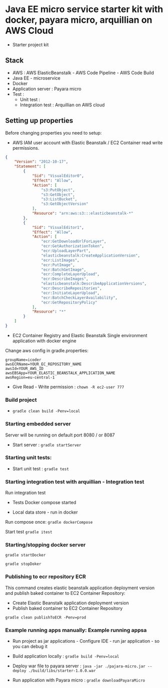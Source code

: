 # Java EE micro service starter kit with docker, payara micro, arquillian on AWS Cloud 
+ Starter project kit 

## Stack
+ AWS : AWS ElasticBeanstalk - AWS Code Pipeline - AWS Code Build 
+ Java EE - microservice 
+ Docker
+ Application server : Payara micro 
+ Test : 
    + Unit test :
    + Integration test : Arquillian on AWS cloud 


##  Setting up properties 

Before changing properties you need to setup:


* AWS IAM user account with Elastic Beanstalk / EC2 Container read write permissions.

```json
{
    "Version": "2012-10-17",
    "Statement": [
        {
            "Sid": "VisualEditor0",
            "Effect": "Allow",
            "Action": [
                "s3:PutObject",
                "s3:GetObject",
                "s3:ListBucket",
                "s3:GetObjectVersion"
            ],
            "Resource": "arn:aws:s3:::elasticbeanstalk-*"
        },
        {
            "Sid": "VisualEditor1",
            "Effect": "Allow",
            "Action": [
                "ecr:GetDownloadUrlForLayer",
                "ecr:GetAuthorizationToken",
                "ecr:UploadLayerPart",
                "elasticbeanstalk:CreateApplicationVersion",
                "ecr:ListImages",
                "ecr:PutImage",
                "ecr:BatchGetImage",
                "ecr:CompleteLayerUpload",
                "ecr:DescribeImages",
                "elasticbeanstalk:DescribeApplicationVersions",
                "ecr:DescribeRepositories",
                "ecr:InitiateLayerUpload",
                "ecr:BatchCheckLayerAvailability",
                "ecr:GetRepositoryPolicy"
            ],
            "Resource": "*"
        }
    ]
}
```

* EC2 Container Registry and Elastic Beanstalk Single environment application with docker engine

Change aws config in gradle.properties:
```properties
groupName=icoder
awsECRName=YOUR_EC_REPOSITORY_NAME
awsId=YOUR_AWS_ID
awsEBSApp=YOUR_ELASTIC_BEANSTALK_APPLICATION_NAME
awsRegion=eu-central-1
```


+ Give Read - Write permission : `chown -R ec2-user 777`



###  Build project 


+ `gradle clean build -Penv=local`


###  Starting embedded server
Server will be running on default port 8080 / or 8087 

+ Start server : `gradle startServer`


### Starting unit tests:

+ Start unit test : `gradle test`



### Starting integration test with arquillian - Integration test 
Run integration test 

+ Tests Docker compose started 

+ Local data store - run in docker 

Run compose once:
`gradle dockerCompose`

Start test 
`gradle itest`


###  Starting/stopping docker server

`gradle startDocker`

`gradle stopDoker`

###  Publishing to ecr repository ECR

This command creates elastic beanstalk application deployment version 
and publish baked container to EC2 Container Repository:

+ Create Elastic Beanstalk application deployment version 
+ Publish baked container to EC2 Container Repository


`gradle clean publishToECR -Penv=prod`


### Example running apps manually: Example running appsa

+ Run project as jar applications - Configure IDE - run jar application - so you can debug it 

+ Build application locally : `gradle build -Penv=local`

+ Deploy war file to payara server : `java -jar ./pajara-micro.jar --deploy ./build/libs/starter-1.0.0.war`

+ Run application with Payara micro : `gradle downloadPayaraMicro`

